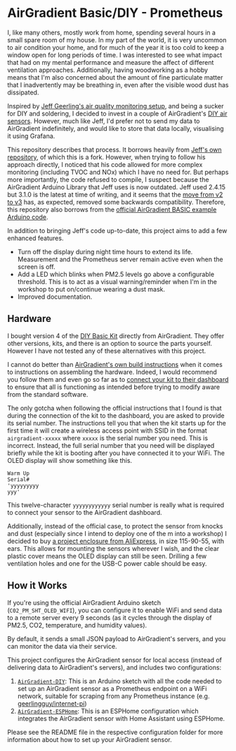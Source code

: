 # AirGradient Basic/DIY - Prometheus

I, like many others, mostly work from home, spending several hours in a small spare room of my house. In my part of the world, it is very uncommon to air condition your home, and for much of the year it is too cold to keep a window open for long periods of time. I was interested to see what impact that had on my mental performance and measure the affect of different ventilation approaches. Additionally, having woodworking as a hobby means that I'm also concerned about the amount of fine particulate matter that I inadvertently may be breathing in, even after the visible wood dust has dissipated.

Inspired by [Jeff Geerling's air quality monitoring setup](https://www.jeffgeerling.com/blog/2021/airgradient-diy-air-quality-monitor-co2-pm25), and being a sucker for DIY and soldering, I decided to invest in a couple of AirGradient's [DIY air sensors](https://www.airgradient.com/diy/). However, much like Jeff, I'd prefer not to send my data to AirGradient indefinitely, and would like to store that data locally, visualising it using Grafana.

This repository describes that process. It borrows heavily from [Jeff's own repository](https://github.com/geerlingguy/airgradient-prometheus), of which this is a fork. However, when trying to follow his approach directly, I noticed that his code allowed for more complex monitoring (including TVOC and NOx) which I have no need for. But perhaps more importantly, the code refused to compile, I suspect because the AirGradient Arduino Library that Jeff uses is now outdated. Jeff used 2.4.15 but 3.1.0 is the latest at time of writing, and it seems that the [move from v2 to v3](https://forum.airgradient.com/t/new-airgradient-arduino-library-version-3/1639) has, as expected, removed some backwards compatibility. Therefore, this repository also borrows from the [official AirGradient BASIC example Arduino code](https://github.com/airgradienthq/arduino/tree/master/examples/BASIC).

In addition to bringing Jeff's code up-to-date, this project aims to add a few enhanced features.

- Turn off the display during night time hours to extend its life. Measurement and the Prometheus server remain active even when the screen is off.
- Add a LED which blinks when PM2.5 levels go above a configurable threshold. This is to act as a visual warning/reminder when I'm in the workshop to put on/continue wearing a dust mask.
- Improved documentation.

## Hardware

I bought version 4 of the [DIY Basic Kit](https://www.airgradient.com/shop/#!/DIY-Basic-Kit/p/447361353/category=166777529) directly from AirGradient. They offer other versions, kits, and there is an option to source the parts yourself. However I have not tested any of these alternatives with this project.

I cannot do better than [AirGradient's own build instructions](https://www.airgradient.com/documentation/diy-v4/) when it comes to instructions on assembling the hardware. Indeed, I would recommend you follow them and even go so far as to [connect your kit to their dashboard](https://app.airgradient.com/onboarding/welcome) to ensure that all is functioning as intended before trying to modify aware from the standard software.

The only gotcha when following the official instructions that I found is that during the connection of the kit to the dashboard, you are asked to provide its serial number. The instructions tell you that when the kit starts up for the first time it will create a wireless access point with SSID in the format `airgradient-xxxxx` where `xxxxx` is the serial number you need. This is incorrect. Instead, the full serial number that you need will be displayed briefly while the kit is booting after you have connected it to your WiFi. The OLED display will show something like this.

```
Warm Up
Serial#
'yyyyyyyyy
yyy'
```

This twelve-character `yyyyyyyyyyyy` serial number is really what is required to connect your sensor to the AirGradient dashboard.

Additionally, instead of the official case, to protect the sensor from knocks and dust (especially since I intend to deploy one of the m into a workshop) I decided to buy [a project enclosure from AliExpress](https://www.aliexpress.com/item/1005001304761174.html), in size 115-90-55, with ears. This allows for mounting the sensors wherever I wish, and the clear plastic cover means the OLED display can still be seen. Drilling a few ventilation holes and one for the USB-C power cable should be easy.

## How it Works

If you're using the official AirGradient Arduino sketch (`C02_PM_SHT_OLED_WIFI`), you can configure it to enable WiFi and send data to a remote server every 9 seconds (as it cycles through the display of PM2.5, CO2, temperature, and humidity values).

By default, it sends a small JSON payload to AirGradient's servers, and you can monitor the data via their service.

This project configures the AirGradient sensor for local access (instead of delivering data to AirGradient's servers), and includes two configurations:

  1. [`AirGradient-DIY`](AirGradient-DIY/README.md): This is an Arduino sketch with all the code needed to set up an AirGradient sensor as a Prometheus endpoint on a WiFi network, suitable for scraping from any Prometheus instance (e.g. [geerlingguy/internet-pi](https://github.com/geerlingguy/internet-pi))
  2. [`AirGradient-ESPHome`](AirGradient-ESPHome/README.md): This is an ESPHome configuration which integrates the AirGradient sensor with Home Assistant using ESPHome.

Please see the README file in the respective configuration folder for more information about how to set up your AirGradient sensor.
